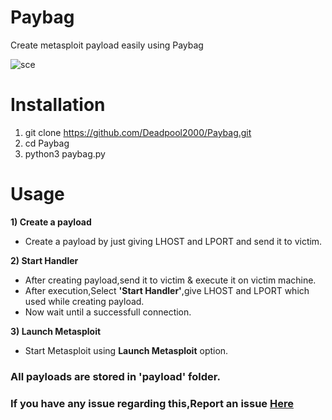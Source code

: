 # Paybag

Create metasploit payload easily using Paybag

![sce](https://user-images.githubusercontent.com/32305505/57907003-995f4d80-7899-11e9-9c02-38436cf1701a.png)

# Installation
1) git clone https://github.com/Deadpool2000/Paybag.git
2) cd Paybag
3) python3 paybag.py


# Usage
**1) Create a payload**
- Create a payload by just giving LHOST and LPORT and send it to victim.

**2) Start Handler**
- After creating payload,send it to victim & execute it on victim machine.
- After execution,Select **'Start Handler'**,give LHOST and LPORT which used while creating payload.
- Now wait until a successfull connection.

**3) Launch Metasploit**
- Start Metasploit using **Launch Metasploit** option.


### All payloads are stored in 'payload' folder.


### If you have any issue regarding this,Report an issue [Here](https://github.com/Deadpool2000/portkali/issues)
